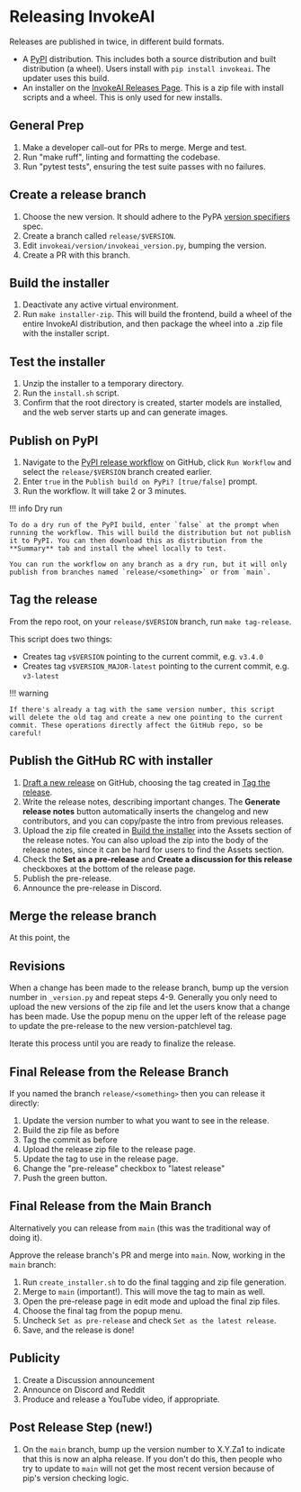 # Releasing InvokeAI

Releases are published in twice, in different build formats.

- A [PyPI] distribution. This includes both a source distribution and built distribution (a wheel). Users install with `pip install invokeai`. The updater uses this build.
- An installer on the [InvokeAI Releases Page]. This is a zip file with install scripts and a wheel. This is only used for new installs.

## General Prep

1. Make a developer call-out for PRs to merge. Merge and test.
1. Run "make ruff", linting and formatting the codebase.
1. Run "pytest tests", ensuring the test suite passes with no failures.

## Create a release branch

1. Choose the new version. It should adhere to the PyPA [version specifiers] spec.
1. Create a branch called `release/$VERSION`.
1. Edit `invokeai/version/invokeai_version.py`, bumping the version.
1. Create a PR with this branch.

## Build the installer

1. Deactivate any active virtual environment.
1. Run `make installer-zip`. This will build the frontend, build a wheel of the entire InvokeAI distribution, and then package the wheel into a .zip file with the installer script.

## Test the installer

1. Unzip the installer to a temporary directory.
1. Run the `install.sh` script.
1. Confirm that the root directory is created, starter models are installed, and the web server starts up and can generate images.

## Publish on PyPI

1. Navigate to the [PyPI release workflow] on GitHub, click `Run Workflow` and select the `release/$VERSION` branch created earlier.
1. Enter `true` in the `Publish build on PyPi? [true/false]` prompt.
1. Run the workflow. It will take 2 or 3 minutes.

!!! info Dry run

    To do a dry run of the PyPI build, enter `false` at the prompt when running the workflow. This will build the distribution but not publish it to PyPI. You can then download this as distribution from the **Summary** tab and install the wheel locally to test.

    You can run the workflow on any branch as a dry run, but it will only publish from branches named `release/<something>` or from `main`.

## Tag the release

From the repo root, on your `release/$VERSION` branch, run `make tag-release`.

This script does two things:

- Creates tag `v$VERSION` pointing to the current commit, e.g. `v3.4.0`
- Creates tag `v$VERSION_MAJOR-latest` pointing to the current commit, e.g. `v3-latest`

!!! warning

    If there's already a tag with the same version number, this script will delete the old tag and create a new one pointing to the current commit. These operations directly affect the GitHub repo, so be careful!

## Publish the GitHub RC with installer

1. [Draft a new release] on GitHub, choosing the tag created in [Tag the release].
1. Write the release notes, describing important changes. The **Generate release notes** button automatically inserts the changelog and new contributors, and you can copy/paste the intro from previous releases.
1. Upload the zip file created in [Build the installer] into the Assets section of the release notes. You can also upload the zip into the body of the release notes, since it can be hard for users to find the Assets section.
1. Check the **Set as a pre-release** and **Create a discussion for this release** checkboxes at the bottom of the release page.
1. Publish the pre-release.
1. Announce the pre-release in Discord.

## Merge the release branch

At this point, the

## Revisions

When a change has been made to the release branch, bump up the version number in `_version.py` and repeat steps 4-9. Generally you only need to upload the new versions of the zip file and let the users know that a change has been made. Use the popup menu on the upper left of the release page to update the pre-release to the new version-patchlevel tag.

Iterate this process until you are ready to finalize the release.

## Final Release from the Release Branch

If you named the branch `release/<something>` then you can release it directly:

1. Update the version number to what you want to see in the release.
2. Build the zip file as before
3. Tag the commit as before
4. Upload the release zip file to the release page.
5. Update the tag to use in the release page.
6. Change the "pre-release" checkbox to "latest release"
7. Push the green button.

## Final Release from the Main Branch

Alternatively you can release from `main` (this was the traditional way of doing it).

Approve the release branch's PR and merge into `main`. Now, working in the `main` branch:

1. Run `create_installer.sh` to do the final tagging and zip file generation.
2. Merge to `main` (important!). This will move the tag to main as well.
3. Open the pre-release page in edit mode and upload the final zip files.
4. Choose the final tag from the popup menu.
5. Uncheck `Set as pre-release` and check `Set as the latest release`.
6. Save, and the release is done!

## Publicity

1. Create a Discussion announcement
2. Announce on Discord and Reddit
3. Produce and release a YouTube video, if appropriate.

## Post Release Step (new!)

1. On the `main` branch, bump up the version number to X.Y.Za1 to indicate that this is now an alpha release. If you don't do this, then people who try to update to `main` will not get the most recent version because of pip's version checking logic.

[version specifiers]: https://packaging.python.org/en/latest/specifications/version-specifiers/
[InvokeAI Releases Page]: https://github.com/invoke-ai/InvokeAI/releases
[PyPI]: https://pypi.org/
[PyPI release workflow]: https://github.com/invoke-ai/InvokeAI/actions/workflows/pypi-release.yml
[Tag the release]: #tag-the-release
[Build the installer]: #build-the-installer
[Draft a new release]: https://github.com/invoke-ai/InvokeAI/releases/new
